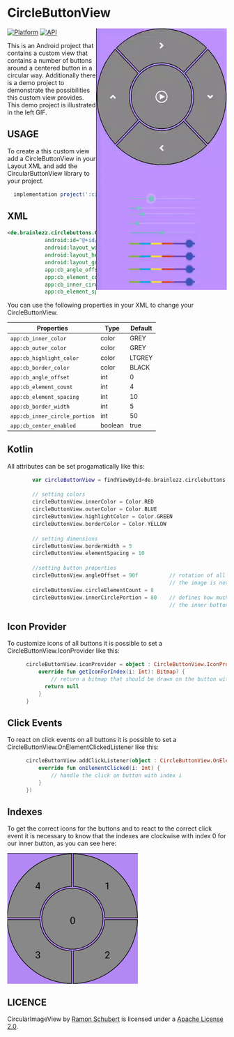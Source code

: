 # CircleButtonView

<img src="/preview/preview.gif" alt="sample" title="sample" width="300" height="600" align="right" />

[![Platform](https://img.shields.io/badge/platform-android-green.svg)](http://developer.android.com/index.html)
[![API](https://img.shields.io/badge/API-14%2B-brightgreen.svg?style=flat)](https://android-arsenal.com/api?level=14)

This is an Android project that contains a custom view that contains a number of buttons around a centered button in a circular way. Additionally there is a demo project to demonstrate the possibilities this custom view provides. This demo project is illustrated in the left GIF.

USAGE
-----
To create a this custom view add a CircleButtonView in your Layout XML and add the CircularButtonView library to your project.

```groovy
  implementation project(':circlebuttons')
```
XML
----

```xml
<de.brainlezz.circlebuttons.CircleButtonView
            android:id="@+id/circleButtonView"
            android:layout_width="match_parent"
            android:layout_height="match_parent"
            android:layout_gravity="center"
            app:cb_angle_offset="45"
            app:cb_element_count="4"
            app:cb_inner_circle_portion="50"
            app:cb_element_spacing="10" />
```

You can use the following properties in your XML to change your CircleButtonView.

| Properties                       | Type                                                         | Default          |
| -------------------------------- | ------------------------------------------------------------ | ---------------- |
| `app:cb_inner_color`             | color                                                        | GREY             |
| `app:cb_outer_color`             | color                                                        | GREY             |
| `app:cb_highlight_color`         | color                                                        | LTGREY           |
| `app:cb_border_color`            | color                                                        | BLACK            |
| `app:cb_angle_offset`            | int                                                          | 0                |
| `app:cb_element_count`           | int                                                          | 4                |
| `app:cb_element_spacing`         | int                                                          | 10               |
| `app:cb_border_width`            | int                                                          | 5                |
| `app:cb_inner_circle_portion`    | int                                                          | 50               |
| `app:cb_center_enabled`          | boolean                                                      | true             |


Kotlin
----

All attributes can be set progamatically like this:
```kotlin
        var circleButtonView = findViewById<de.brainlezz.circlebuttons.CircleButtonView>(R.id.circleButtonView)

        // setting colors
        circleButtonView.innerColor = Color.RED
        circleButtonView.outerColor = Color.BLUE
        circleButtonView.highlightColor = Color.GREEN
        circleButtonView.borderColor = Color.YELLOW
        
        // setting dimensions
        circleButtonView.borderWidth = 5
        circleButtonView.elementSpacing = 10
        
        //setting button properties 
        circleButtonView.angleOffset = 90f          // rotation of all buttons, if an image is provided 
                                                    // the image is not rotated
        circleButtonView.circleElementCount = 8
        circleButtonView.innerCirclePortion = 80    // defines how much percent of the image is used for 
                                                    // the inner button
```

Icon Provider
---
To customize icons of all buttons it is possible to set a CircleButtonView.IconProvider like this:

```kotlin
      circleButtonView.iconProvider = object : CircleButtonView.IconProvider {
          override fun getIconForIndex(i: Int): Bitmap? {
              // return a bitmap that should be drawn on the button with index i
            return null
          }
      }
```

Click Events
---
To react on click events on all buttons it is possible to set a CircleButtonView.OnElementClickedListener like this:

```kotlin
      circleButtonView.addClickListener(object : CircleButtonView.OnElementClickedListener{
          override fun onElementClicked(i: Int) {
              // handle the click on button with index i
          }
      })
```

Indexes
---

To get the correct icons for the buttons and to react to the correct click event it is necessary to know that the indexes are clockwise with index 0 for our inner button, as you can see here:

<img src="/preview/circlebuttonview_indexes.png" alt="sample" title="sample" width="300" height="300" align="center" />

LICENCE
-----

CircularImageView by [Ramon Schubert](https://github.com/brainlezz) is licensed under a [Apache License 2.0](http://www.apache.org/licenses/LICENSE-2.0).